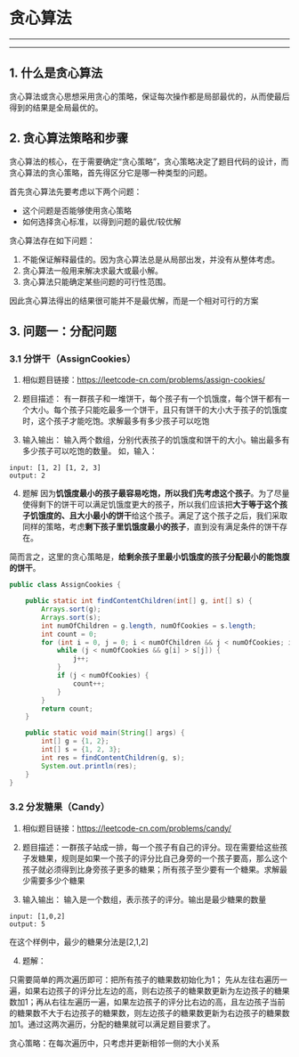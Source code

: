 # 贪心算法

---
---
## 1. 什么是贪心算法
贪心算法或贪心思想采用贪心的策略，保证每次操作都是局部最优的，从而使最后得到的结果是全局最优的。
## 2. 贪心算法策略和步骤
贪心算法的核心，在于需要确定“贪心策略”，贪心策略决定了题目代码的设计，而贪心算法的贪心策略，首先得区分它是哪一种类型的问题。

首先贪心算法先要考虑以下两个问题：
- 这个问题是否能够使用贪心策略
- 如何选择贪心标准，以得到问题的最优/较优解

贪心算法存在如下问题：
1. 不能保证解释最佳的。因为贪心算法总是从局部出发，并没有从整体考虑。
2. 贪心算法一般用来解决求最大或最小解。
3. 贪心算法只能确定某些问题的可行性范围。

因此贪心算法得出的结果很可能并不是最优解，而是一个相对可行的方案

## 3. 问题一：分配问题
### 3.1 分饼干（AssignCookies）
1. 相似题目链接：https://leetcode-cn.com/problems/assign-cookies/
2. 题目描述：
有一群孩子和一堆饼干，每个孩子有一个饥饿度，每个饼干都有一个大小。每个孩子只能吃最多一个饼干，且只有饼干的大小大于孩子的饥饿度时，这个孩子才能吃饱。求解最多有多少孩子可以吃饱

3. 输入输出：
输入两个数组，分别代表孩子的饥饿度和饼干的大小。输出最多有多少孩子可以吃饱的数量。
如，输入：
```linux
input: [1, 2] [1, 2, 3]
output: 2
```
4. 题解
因为**饥饿度最小的孩子最容易吃饱，所以我们先考虑这个孩子**。为了尽量使得剩下的饼干可以满足饥饿度更大的孩子，所以我们应该把**大于等于这个孩子饥饿度的、且大小最小的饼干**给这个孩子。满足了这个孩子之后，我们采取同样的策略，考虑**剩下孩子里饥饿度最小的孩子**，直到没有满足条件的饼干存在。

简而言之，这里的贪心策略是，**给剩余孩子里最小饥饿度的孩子分配最小的能饱腹的饼干**。

```java
public class AssignCookies {

    public static int findContentChildren(int[] g, int[] s) {
        Arrays.sort(g);
        Arrays.sort(s);
        int numOfChildren = g.length, numOfCookies = s.length;
        int count = 0;
        for (int i = 0, j = 0; i < numOfChildren && j < numOfCookies; i++, j++) {
            while (j < numOfCookies && g[i] > s[j]) {
                j++;
            }
            if (j < numOfCookies) {
                count++;
            }
        }
        return count;
    }

    public static void main(String[] args) {
        int[] g = {1, 2};
        int[] s = {1, 2, 3};
        int res = findContentChildren(g, s);
        System.out.println(res);
    }
}
```



### 3.2 分发糖果（Candy）
1. 相似题目链接：https://leetcode-cn.com/problems/candy/
2. 题目描述：一群孩子站成一排，每一个孩子有自己的评分。现在需要给这些孩子发糖果，规则是如果一个孩子的评分比自己身旁的一个孩子要高，那么这个孩子就必须得到比身旁孩子更多的糖果；所有孩子至少要有一个糖果。求解最少需要多少个糖果

3. 输入输出：
输入是一个数组，表示孩子的评分。输出是最少糖果的数量
```linux
input: [1,0,2]
output: 5
```
在这个样例中，最少的糖果分法是[2,1,2]

4. 题解：

只需要简单的两次遍历即可：把所有孩子的糖果数初始化为1；
先从左往右遍历一遍，如果右边孩子的评分比左边的高，则右边孩子的糖果数更新为左边孩子的糖果数加1；再从右往左遍历一遍，如果左边孩子的评分比右边的高，且左边孩子当前的糖果数不大于右边孩子的糖果数，则左边孩子的糖果数更新为右边孩子的糖果数加1。通过这两次遍历，分配的糖果就可以满足题目要求了。

贪心策略：在每次遍历中，只考虑并更新相邻一侧的大小关系
```java

```